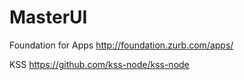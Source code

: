 # MasterUI

Foundation for Apps
http://foundation.zurb.com/apps/

KSS
https://github.com/kss-node/kss-node

